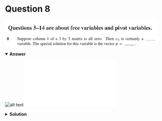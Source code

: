 # Question 8
![alt text](../ques-ref-5-14.png)
![alt text](q8.png)

<details open>
<summary><b>Answer</b></summary>

![alt text](a8.svg)
![alt text](a8.py)
</details>

<details>
<summary><b>Solution</b></summary>

![alt text](s8.png)
</details>
